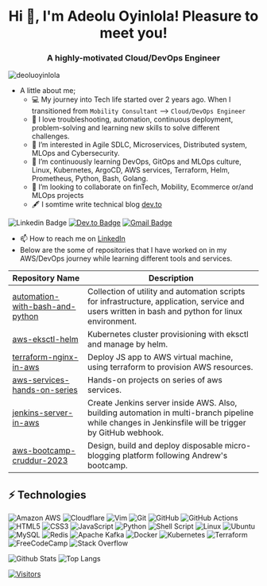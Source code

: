 <!-- put landscape image here-->

<h1 align="center">Hi 👋, I'm Adeolu Oyinlola! Pleasure to meet you!</h1>
<h3 align="center">A highly-motivated Cloud/DevOps Engineer</h3>

<p align="left"> <img src="https://komarev.com/ghpvc/?username=deoluoyinlola&label=Profile%20views&color=0e75b6&style=flat" alt="deoluoyinlola" /> </p>

<!-- Introduce yourself and give a brief introduction about yourself here.  Also include what tech you're interested in and what you are currently learning -->
- A little about me;
    - :computer: My journey into Tech life started over 2 years ago. When I transitioned from `Mobility Consultant`  -->  `Cloud/DevOps Engineer`
    - :blue_heart: I love troubleshooting, automation, continuous deployment, problem-solving and learning new skills to solve different challenges.
    - 👀 I’m interested in Agile SDLC, Microservices, Distributed system, MLOps and Cybersecurity.
    - 🌱 I’m continuously learning DevOps, GitOps and MLOps culture, Linux, Kubernetes, ArgoCD, AWS services, Terraform, Helm, Prometheus, Python, Bash, Golang.
    - 💞️ I’m looking to collaborate on finTech, Mobility, Ecommerce or/and MLOps projects
    - :fountain_pen: I somtime write technical blog [dev.to](https://dev.to/deoluoyinlola/)
<!-- Replace the fields below with the information requested. Remember to remove the encapsulating <> characters. For spaces in names, use %20 (e.g. Adeolu%20Oyinlola) -->

![Linkedin Badge](https://img.shields.io/badge/-Adeolu%20Oyinlola-blue?style=flat-square&logo=Linkedin&logoColor=white&link=https://linkedin.com/in/deoluoyinlola/)
[![Dev.to Badge](https://img.shields.io/badge/Adeolu%20Oyinlola-0A0A0A?style=for-the-badge&logo=dev.to&logoColor=white&link=https://dev.to/deoluoyinlola)]([https://dev.to/deoluoyinlola]/)
[![Gmail Badge](https://img.shields.io/badge/-deoluoyinlola@gmail.com-c14438?style=flat-square&logo=Gmail&logoColor=white&link=mailto:deoluoyinlola@gmail.com)](mailto:deoluoyinlola@gmail.com)

    
- 📫 How to reach me on [LinkedIn](https://www.linkedin.com/in/deoluoyinlola/)
- Below are the some of repositories that I have worked on in my AWS/DevOps journey while learning different tools and services.

| Repository Name | Description |
| --- | --- |
| [automation-with-bash-and-python](https://github.com/deoluoyinlola/automation-with-bash-and-python) | Collection of utility and automation scripts for infrastructure, application, service and users written in bash and python for linux environment. |
| [aws-eksctl-helm](https://github.com/deoluoyinlola/eksctl-kubernetes-cluster-helm-prometheus) | Kubernetes cluster provisioning with eksctl and manage by helm. |
| [terraform-nginx-in-aws](https://github.com/deoluoyinlola/terraform-nginx-in-aws) | Deploy JS app to AWS virtual machine, using terraform to provision AWS resources. |
| [aws-services-hands-on-series](https://github.com/deoluoyinlola/aws-services-hands-on-series) | Hands-on projects on series of aws services. |
| [jenkins-server-in-aws](https://github.com/deoluoyinlola/jenkins-server-in-aws) | Create Jenkins server inside AWS. Also, building automation in multi-branch pipeline while changes in Jenkinsfile will be trigger by GitHub webhook. |
| [aws-bootcamp-cruddur-2023](https://github.com/deoluoyinlola/aws-bootcamp-cruddur-2023) | Design, build and deploy disposable micro-blogging platform following Andrew's bootcamp. |


## ⚡ Technologies

<!-- Check out the Badges folder for more badges -->

![Amazon AWS](https://img.shields.io/badge/Amazon%20AWS-232F3E?style=flat-square&logo=amazon-aws)
![Cloudflare](https://img.shields.io/badge/Cloudflare-F38020?style=for-the-badge&logo=Cloudflare&logoColor=white)
![Vim](https://img.shields.io/badge/VIM-%2311AB00.svg?style=for-the-badge&logo=vim&logoColor=white)
![Git](https://img.shields.io/badge/-Git-black?style=flat-square&logo=git)
![GitHub](https://img.shields.io/badge/-GitHub-181717?style=flat-square&logo=github)
![GitHub Actions](https://img.shields.io/badge/github%20actions-%232671E5.svg?style=for-the-badge&logo=githubactions&logoColor=white)
![HTML5](https://img.shields.io/badge/html5-%23E34F26.svg?style=for-the-badge&logo=html5&logoColor=white)
![CSS3](https://img.shields.io/badge/css3-%231572B6.svg?style=for-the-badge&logo=css3&logoColor=white)
![JavaScript](https://img.shields.io/badge/javascript-%23323330.svg?style=for-the-badge&logo=javascript&logoColor=%23F7DF1E)
![Python](https://img.shields.io/badge/-Python-black?style=flat-square&logo=Python)
![Shell Script](https://img.shields.io/badge/shell_script-%23121011.svg?style=for-the-badge&logo=gnu-bash&logoColor=white)
![Linux](https://img.shields.io/badge/Linux-FCC624?style=flat-square&logo=linux&logoColor=black)
![Ubuntu](https://img.shields.io/badge/Ubuntu-E95420?style=for-the-badge&logo=ubuntu&logoColor=white)
![MySQL](https://img.shields.io/badge/mysql-%2300000f.svg?style=for-the-badge&logo=mysql&logoColor=white)
![Redis](https://img.shields.io/badge/redis-%23DD0031.svg?style=for-the-badge&logo=redis&logoColor=white)
![Apache Kafka](https://img.shields.io/badge/Apache%20Kafka-000?style=for-the-badge&logo=apachekafka)
![Docker](https://img.shields.io/badge/docker-%230db7ed.svg?style=for-the-badge&logo=docker&logoColor=white)
![Kubernetes](https://img.shields.io/badge/kubernetes-%23326ce5.svg?style=for-the-badge&logo=kubernetes&logoColor=white)
![Terraform](https://img.shields.io/badge/terraform-%235835CC.svg?style=for-the-badge&logo=terraform&logoColor=white)
![FreeCodeCamp](https://img.shields.io/badge/Freecodecamp-%23123.svg?style=for-the-badge&logo=freecodecamp&logoColor=green)
![Stack Overflow](https://img.shields.io/badge/-Stackoverflow-FE7A16?style=for-the-badge&logo=stack-overflow&logoColor=white)

<!-- Replace the fields below with the information requested. Remember to remove the encapsulating <> characters. -->

![Github Stats](https://github-readme-stats.vercel.app/api?username=deoluoyinlola&count_private=true&show_icons=true&include_all_commits=true)
![Top Langs](https://github-readme-stats.vercel.app/api/top-langs/?username=deoluoyinlola&hide=TeX&layout=compact)


[![Visitors](https://api.visitorbadge.io/api/visitors?path=deoluoyinlola%2Fdeoluoyinlola&label=VISITORS&countColor=%23263759)](https://visitorbadge.io/status?path=deoluoyinlola%2Fdeoluoyinlola)



<!---
deoluoyinlola/deoluoyinlola is a ✨ special ✨ repository because its `README.md` (this file) appears on your GitHub profile.
You can click the Preview link to take a look at your changes.
--->
